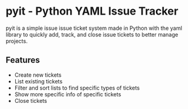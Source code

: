 # pyit - Python YAML Issue Tracker
pyit is a simple issue issue ticket system made in Python with the yaml library
to quickly add, track, and close issue tickets to better manage projects.

## Features
* Create new tickets
* List existing tickets
* Filter and sort lists to find specific types of tickets
* Show more specific info of specific tickets
* Close tickets